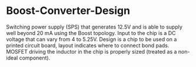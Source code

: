 # Boost-Converter-Design
Switching power supply (SPS) that generates 12.5V and is able to supply well beyond 20 mA using the Boost topology. Input to the chip is a DC voltage that can vary from 4 to 5.25V. Design is a chip to be used on a printed circuit board, layout indicates where to connect bond pads. MOSFET driving the inductor in the chip is properly sized (treated as a non-ideal component).
